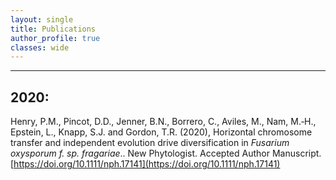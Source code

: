 ```yaml
---
layout: single
title: Publications
author_profile: true 
classes: wide
---
```

---

## 2020:
Henry, P.M., Pincot, D.D., Jenner, B.N., Borrero, C., Aviles, M., Nam, M.‐H., Epstein, L., Knapp, S.J. and Gordon, T.R. (2020), Horizontal chromosome transfer and independent evolution drive diversification in *Fusarium oxysporum f. sp. fragariae*.. New Phytologist. Accepted Author Manuscript. [https://doi.org/10.1111/nph.17141](https://doi.org/10.1111/nph.17141)
